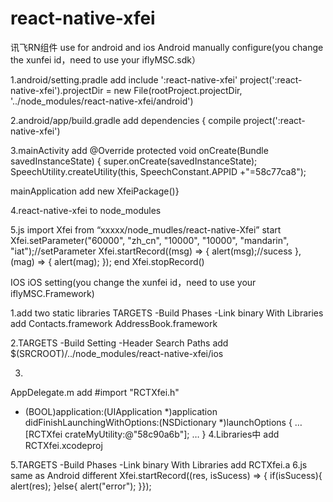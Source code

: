 react-native-xfei
====   
讯飞RN组件 use for android and ios
Android manually configure(you change the xunfei id，need to use your iflyMSC.sdk）

1.android/setting.pradle     add include ':react-native-xfei'
project(':react-native-xfei').projectDir = new File(rootProject.projectDir, '../node_modules/react-native-xfei/android')

2.android/app/build.gradle   add dependencies {   compile project(':react-native-xfei')

3.mainActivity add
@Override protected void onCreate(Bundle savedInstanceState) {   super.onCreate(savedInstanceState);     SpeechUtility.createUtility(this, SpeechConstant.APPID +"=58c77ca8");

mainApplication add new XfeiPackage()}

4.react-native-xfei to node_modules

5.js  import Xfei from “xxxxx/node_mudles/react-native-Xfei”
start
Xfei.setParameter("60000", "zh_cn", "10000", "10000", "mandarin", "iat");//setParameter
Xfei.startRecord((msg) => {       alert(msg);//sucess   },   (mag) => {        alert(mag);   });
end
Xfei.stopRecord()


IOS
iOS setting(you change the xunfei id，need to use your iflyMSC.Framework)

1.add two static libraries
TARGETS -Build Phases -Link binary With Libraries 
add 
Contacts.framework
AddressBook.framework

2.TARGETS -Build Setting -Header Search Paths
add $(SRCROOT)/../node_modules/react-native-xfei/ios

3.
AppDelegate.m
add #import "RCTXfei.h"
- (BOOL)application:(UIApplication *)application didFinishLaunchingWithOptions:(NSDictionary *)launchOptions
{
…
[RCTXfei crateMyUtility:@"58c90a6b"];
…
}
4.Libraries中 add
RCTXfei.xcodeproj   

5.TARGETS -Build Phases -Link binary With Libraries
add RCTXfei.a
6.js same as Android
different
Xfei.startRecord((res, isSucess) => {   if(isSucess){      alert(res);   }else{       alert("error");   }});





